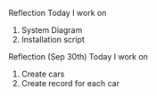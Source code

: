 Reflection
Today I work on
1. System Diagram
2. Installation script



Reflection (Sep 30th)
Today I work on
1. Create cars
2. Create record for each car
